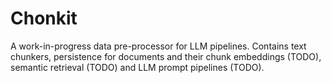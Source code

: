 # Chonkit

A work-in-progress data pre-processor for LLM pipelines. 
Contains text chunkers, persistence for documents and their chunk embeddings (TODO), semantic retrieval (TODO) and LLM prompt pipelines (TODO).

